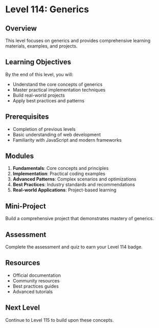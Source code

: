 # Level 114: Generics

## Overview
This level focuses on generics and provides comprehensive learning materials, examples, and projects.

## Learning Objectives
By the end of this level, you will:
- Understand the core concepts of generics
- Master practical implementation techniques
- Build real-world projects
- Apply best practices and patterns

## Prerequisites
- Completion of previous levels
- Basic understanding of web development
- Familiarity with JavaScript and modern frameworks

## Modules
1. **Fundamentals**: Core concepts and principles
2. **Implementation**: Practical coding examples
3. **Advanced Patterns**: Complex scenarios and optimizations
4. **Best Practices**: Industry standards and recommendations
5. **Real-world Applications**: Project-based learning

## Mini-Project
Build a comprehensive project that demonstrates mastery of generics.

## Assessment
Complete the assessment and quiz to earn your Level 114 badge.

## Resources
- Official documentation
- Community resources
- Best practices guides
- Advanced tutorials

## Next Level
Continue to Level 115 to build upon these concepts.
